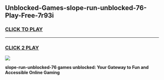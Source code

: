 
## Unblocked-Games-slope-run-unblocked-76-Play-Free-7r93i
<h3>
<a href="https://premium76.site?title=slope-run-unblocked-76&ref=12A">CLICK TO PLAY</a></h3>
<hr>

<h3>
<a href="https://premium76.site?title=slope-run-unblocked-76&ref=12A">CLICK 2 PLAY</a>
  
</h3>

<a href="https://premium76.site?title=slope-run-unblocked-76&ref=12A"><img src="https://clearcache.store/games.png"></a>


**slope-run-unblocked-76 games unblocked: Your Gateway to Fun and Accessible Online Gaming**
